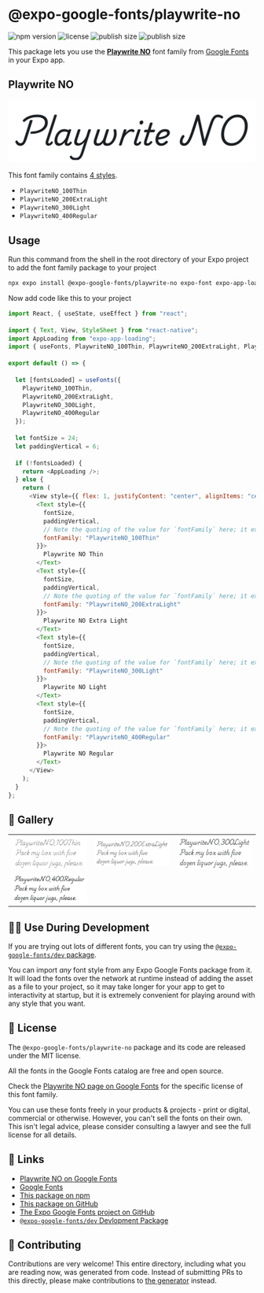 # @expo-google-fonts/playwrite-no

![npm version](https://flat.badgen.net/npm/v/@expo-google-fonts/playwrite-no)
![license](https://flat.badgen.net/github/license/expo/google-fonts)
![publish size](https://flat.badgen.net/packagephobia/install/@expo-google-fonts/playwrite-no)
![publish size](https://flat.badgen.net/packagephobia/publish/@expo-google-fonts/playwrite-no)

This package lets you use the [**Playwrite NO**](https://fonts.google.com/specimen/Playwrite+NO) font family from [Google Fonts](https://fonts.google.com/) in your Expo app.

## Playwrite NO

![Playwrite NO](./font-family.png)

This font family contains [4 styles](#-gallery).

- `PlaywriteNO_100Thin`
- `PlaywriteNO_200ExtraLight`
- `PlaywriteNO_300Light`
- `PlaywriteNO_400Regular`

## Usage

Run this command from the shell in the root directory of your Expo project to add the font family package to your project

```sh
npx expo install @expo-google-fonts/playwrite-no expo-font expo-app-loading
```

Now add code like this to your project

```js
import React, { useState, useEffect } from "react";

import { Text, View, StyleSheet } from "react-native";
import AppLoading from "expo-app-loading";
import { useFonts, PlaywriteNO_100Thin, PlaywriteNO_200ExtraLight, PlaywriteNO_300Light, PlaywriteNO_400Regular } from '@expo-google-fonts/playwrite-no';

export default () => {

  let [fontsLoaded] = useFonts({
    PlaywriteNO_100Thin, 
    PlaywriteNO_200ExtraLight, 
    PlaywriteNO_300Light, 
    PlaywriteNO_400Regular
  });

  let fontSize = 24;
  let paddingVertical = 6;

  if (!fontsLoaded) {
    return <AppLoading />;
  } else {
    return (
      <View style={{ flex: 1, justifyContent: "center", alignItems: "center" }}>
        <Text style={{
          fontSize,
          paddingVertical,
          // Note the quoting of the value for `fontFamily` here; it expects a string!
          fontFamily: "PlaywriteNO_100Thin"
        }}>
          Playwrite NO Thin
        </Text>
        <Text style={{
          fontSize,
          paddingVertical,
          // Note the quoting of the value for `fontFamily` here; it expects a string!
          fontFamily: "PlaywriteNO_200ExtraLight"
        }}>
          Playwrite NO Extra Light
        </Text>
        <Text style={{
          fontSize,
          paddingVertical,
          // Note the quoting of the value for `fontFamily` here; it expects a string!
          fontFamily: "PlaywriteNO_300Light"
        }}>
          Playwrite NO Light
        </Text>
        <Text style={{
          fontSize,
          paddingVertical,
          // Note the quoting of the value for `fontFamily` here; it expects a string!
          fontFamily: "PlaywriteNO_400Regular"
        }}>
          Playwrite NO Regular
        </Text>
      </View>
    );
  }
};
```

## 🔡 Gallery


||||
|-|-|-|
|![PlaywriteNO_100Thin](./PlaywriteNO_100Thin.ttf.png)|![PlaywriteNO_200ExtraLight](./PlaywriteNO_200ExtraLight.ttf.png)|![PlaywriteNO_300Light](./PlaywriteNO_300Light.ttf.png)||
|![PlaywriteNO_400Regular](./PlaywriteNO_400Regular.ttf.png)||||


## 👩‍💻 Use During Development

If you are trying out lots of different fonts, you can try using the [`@expo-google-fonts/dev` package](https://github.com/expo/google-fonts/tree/master/font-packages/dev#readme).

You can import _any_ font style from any Expo Google Fonts package from it. It will load the fonts over the network at runtime instead of adding the asset as a file to your project, so it may take longer for your app to get to interactivity at startup, but it is extremely convenient for playing around with any style that you want.


## 📖 License

The `@expo-google-fonts/playwrite-no` package and its code are released under the MIT license.

All the fonts in the Google Fonts catalog are free and open source.

Check the [Playwrite NO page on Google Fonts](https://fonts.google.com/specimen/Playwrite+NO) for the specific license of this font family.

You can use these fonts freely in your products & projects - print or digital, commercial or otherwise. However, you can't sell the fonts on their own. This isn't legal advice, please consider consulting a lawyer and see the full license for all details.

## 🔗 Links

- [Playwrite NO on Google Fonts](https://fonts.google.com/specimen/Playwrite+NO)
- [Google Fonts](https://fonts.google.com/)
- [This package on npm](https://www.npmjs.com/package/@expo-google-fonts/playwrite-no)
- [This package on GitHub](https://github.com/expo/google-fonts/tree/master/font-packages/playwrite-no)
- [The Expo Google Fonts project on GitHub](https://github.com/expo/google-fonts)
- [`@expo-google-fonts/dev` Devlopment Package](https://github.com/expo/google-fonts/tree/master/font-packages/dev)

## 🤝 Contributing

Contributions are very welcome! This entire directory, including what you are reading now, was generated from code. Instead of submitting PRs to this directly, please make contributions to [the generator](https://github.com/expo/google-fonts/tree/master/packages/generator) instead.
